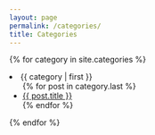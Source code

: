 ```yaml
---
layout: page
permalink: /categories/
title: Categories
---
```


{% for category in site.categories %}
  <li>{{ category | first }}
    <ul>
    {% for post in category.last %}
      <li><a href="{{ post.url }}">{{ post.title }}</a></li>
    {% endfor %}
    </ul>
  </li>
{% endfor %}
</ul>
